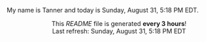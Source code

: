 My name is Tanner and today is Sunday, August 31, 5:18 PM EDT.

<p align="center">This <i>README</i> file is generated <b>every 3 hours</b>!</br>Last refresh: Sunday, August 31, 5:18 PM EDT<br /></p>
